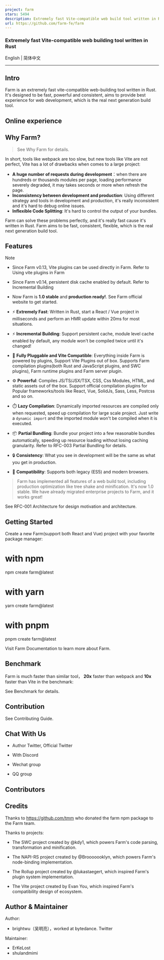 ```yaml
---
project: farm
stars: 5494
description: Extremely fast Vite-compatible web build tool written in Rust
url: https://github.com/farm-fe/farm
---
```


### Extremely fast Vite-compatible web building tool written in Rust

English | 简体中文

  

* * *

Intro
-----

Farm is an extremely fast vite-compatible web-building tool written in Rust. It's designed to be fast, powerful and consistent, aims to provide best experience for web development, which is the real next generation build tool.

Online experience
-----------------

Why Farm?
---------

> See Why Farm for details.

In short, tools like webpack are too slow, but new tools like Vite are not perfect, Vite has a lot of drawbacks when comes to a large project:

-   **A huge number of requests during development**：when there are hundreds or thousands modules per page, loading performance severely degraded, it may takes seconds or more when refresh the page.
-   **Inconsistency between development and production**: Using different strategy and tools in development and production, it's really inconsistent and it's hard to debug online issues.
-   **Inflexible Code Splitting**: It's hard to control the output of your bundles.

Farm can solve these problems perfectly, and it's really fast cause it's written in Rust. Farm aims to be fast, consistent, flexible, which is the real next generation build tool.

Features
--------

Note

-   Since Farm v0.13, Vite plugins can be used directly in Farm. Refer to Using vite plugins in Farm
-   Since Farm v0.14, persistent disk cache enabled by default. Refer to Incremental Building
-   Now Farm is **1.0 stable** and **production ready!**. See Farm official website to get started.

-   ⚡ **Extremely Fast**: Written in Rust, start a React / Vue project in milliseconds and perform an HMR update within 20ms for most situations.
-   ⚡ **Incremental Building**: Support persistent cache, module level cache enabled by default, any module won't be compiled twice until it's changed!
-   🧰 **Fully Pluggable and Vite Compatible**: Everything inside Farm is powered by plugins, Support Vite Plugins out of box. Supports Farm compilation plugins(both Rust and JavaScript plugins, and SWC plugins), Farm runtime plugins and Farm server plugin.
-   ⚙️ **Powerful**: Compiles JS/TS/JSX/TSX, CSS, Css Modules, HTML, and static assets out of the box. Support official compilation plugins for Popular frameworks/tools like React, Vue, SolidJs, Sass, Less, Postcss and so on.
-   ⏱️ **Lazy Compilation**: Dynamically imported resources are compiled only when requested, speed up compilation for large scale project. Just write a `dynamic import` and the imported module won't be compiled when it is executed.
-   📦 **Partial Bundling**: Bundle your project into a few reasonable bundles automatically, speeding up resource loading without losing caching granularity. Refer to RFC-003 Partial Bundling for details.
-   🔒 **Consistency**: What you see in development will be the same as what you get in production.
-   🌳 **Compatibility**: Supports both legacy (ES5) and modern browsers.

  

> Farm has implemented all features of a web build tool, including production optimization like tree shake and minification. It's now 1.0 stable. We have already migrated enterprise projects to Farm, and it works great!

See RFC-001 Architecture for design motivation and architecture.

  

Getting Started
---------------

Create a new Farm(support both React and Vue) project with your favorite package manager:

# with npm
npm create farm@latest
# with yarn
yarn create farm@latest
# with pnpm
pnpm create farm@latest

Visit Farm Documentation to learn more about Farm.

Benchmark
---------

Farm is much faster than similar tool， **20x** faster than webpack and **10x** faster than Vite in the benchmark:

See Benchmark for details.

Contribution
------------

See Contributing Guide.

Chat With Us
------------

-   Author Twitter, Official Twitter
    
-   With Discord
    
-   Wechat group
    

  

-   QQ group

  

Contributors
------------

  
  
  

Credits
-------

Thanks to https://github.com/tmm who donated the farm npm package to the Farm team.

Thanks to projects:

-   The SWC project created by @kdy1, which powers Farm's code parsing, transformation and minification.
    
-   The NAPI-RS project created by @Brooooooklyn, which powers Farm's node-binding implementation.
    
-   The Rollup project created by @lukastaegert, which inspired Farm's plugin system implementation.
    
-   The Vite project created by Evan You, which inspired Farm's compatibility design of ecosystem.
    

Author & Maintainer
-------------------

Author:

-   brightwu（吴明亮），worked at bytedance. Twitter

Maintainer:

-   ErKeLost
-   shulandmimi
